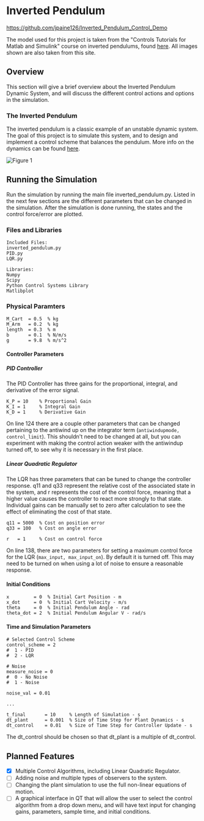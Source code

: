 # Inverted Pendulum

https://github.com/jpaine126/Inverted_Pendulum_Control_Demo

The model used for this project is taken from the "Controls Tutorials for Matlab and Simulink" course on inverted pendulums, found [here](http://ctms.engin.umich.edu/CTMS/index.php?example=InvertedPendulum&section=SystemModeling). All images shown are also taken from this site.

## Overview

This section will give a brief overview about the Inverted Pendulum Dynamic System, and will discuss the different control actions and options in the simulation.

### The Inverted Pendulum

The inverted pendulum is a classic example of an unstable dynamic system. The goal of this project is to simulate this system, and to design and implement a control scheme that balances the pendulum. More info on the dynamics can be found [here](http://ctms.engin.umich.edu/CTMS/index.php?example=InvertedPendulum&section=SystemModeling).

![Figure 1](http://ctms.engin.umich.edu/CTMS/Content/InvertedPendulum/System/Modeling/figures/pendulum.png "Inverted Pendulum Model")

## Running the Simulation

Run the simulation by running the main file inverted_pendulum.py. Listed in the next few sections are the different parameters that can be changed in the simulation. After the simulation is done running, the states and the control force/error are plotted.

### Files and Libraries

```
Included Files:
inverted_pendulum.py
PID.py
LQR.py
```

```
Libraries:
Numpy
Scipy
Python Control Systems Library
Matlibplot
```
### Physical Paramters

```
M_Cart  = 0.5  % kg
M_Arm   = 0.2  % kg
length  = 0.3  % m
b       = 0.1  % N/m/s
g       = 9.8  % m/s^2
```

#### Controller Parameters
##### PID Controller

The PID Controller has three gains for the proportional, integral, and derivative of the error signal. 

```
K_P = 10    % Proportional Gain
K_I = 1     % Integral Gain
K_D = 1     % Derivative Gain
```

On line 124 there are a couple other parameters that can be changed pertaining to the antiwind up  on the integrator term (`antiwindupmode, control_limit`). This shouldn't need to be changed at all, but you can experiment with making the control action weaker with the antiwindup turned off, to see why it is necessary in the first place.


##### Linear Quadratic Regulator

The LQR has three parameters that can be tuned to change the controller response. q11 and q33 represent the relative cost of the associated state in the system, and r represents the cost of the control force, meaning that a higher value causes the controller to react more strongly to that state. Individual gains can be manually set to zero after calculation to see the effect of eliminating the cost of that state.

```
q11 = 5000  % Cost on position error
q33 = 100   % Cost on angle error

r   = 1     % Cost on control force
```

On line 138, there are two parameters for setting a maximum control force for the LQR (`max_input, max_input_on`). By default it is turned off. This may need to be turned on when using a lot of noise to ensure a reasonable response.

#### Initial Conditions
```
x         = 0  % Initial Cart Position - m
x_dot     = 0  % Initial Cart Velocity - m/s
theta     = 0  % Initial Pendulum Angle - rad
theta_dot = 2  % Initial Pendulum Angular V - rad/s
```

#### Time and Simulation Parameters
```
# Selected Control Scheme
control_scheme = 2
#  1 - PID
#  2 - LQR

# Noise
measure_noise = 0
#  0 - No Noise
#  1 - Noise

noise_val = 0.01

...

t_final       = 10     % Length of Simulation - s
dt_plant      = 0.001  % Size of Time Step for Plant Dynamics - s
dt_control    = 0.01   % Size of Time Step for Controller Update - s
```

The dt\_control should be chosen so that dt\_plant is a multiple of dt\_control. 

## Planned Features

- [x] Multiple Control Algorithms, including Linear Quadratic Regulator.
- [ ] Adding noise and multiple types of observers to the system.
- [ ] Changing the plant simulation to use the full non-linear equations of motion.
- [ ] A graphical interface in QT that will allow the user to select the control algorithm from a drop down menu, and will have text input for changing gains, parameters, sample time, and initial conditions.